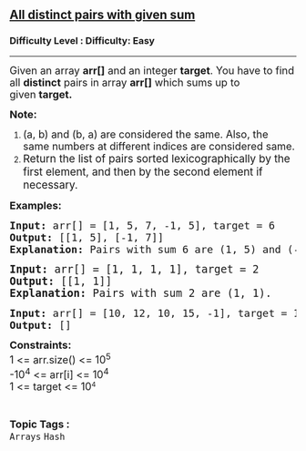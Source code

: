 <h2><a href="https://www.geeksforgeeks.org/problems/all-distinct-pairs-with-given-sum/1">All distinct pairs with given sum</a></h2><h3>Difficulty Level : Difficulty: Easy</h3><hr><div class="problems_problem_content__Xm_eO"><p><span style="font-size: 18px;">Given an array&nbsp;<strong>arr[]</strong>&nbsp;and an integer&nbsp;<strong>target</strong>.&nbsp;</span><span style="font-size: 18px;">You have to find all <strong>distinct</strong> pairs in array <strong>arr[]</strong>&nbsp;which sums up to given&nbsp;<strong>target.</strong></span></p>
<p><span style="font-size: 18px;"><strong>Note:&nbsp;</strong></span></p>
<ol>
<li><span style="font-size: 18px;">(a, b) and (b, a) are considered the same. Also, the same numbers at different indices are considered same.</span></li>
<li><span style="font-size: 14pt;">Return the list of pairs sorted lexicographically by the first element, and then by the second element if necessary.</span></li>
</ol>
<p><strong style="font-size: 18px;">Examples:</strong></p>
<pre><span style="font-size: 18px;"><strong>Input: </strong></span><span style="font-size: 18px;">arr[] = [1, 5, 7, -1, 5], target = 6 </span><span style="font-size: 18px;">
<strong>Output: </strong>[[1, 5], [-1, 7]]<strong>
Explanation: </strong></span><span style="font-size: 18px;">Pairs with sum 6 are (1, 5) and (-1, 7). </span></pre>
<pre><span style="font-size: 14pt;"><strong>Input: </strong>arr[] = [1, 1, 1, 1], target = 2 
<strong>Output: </strong>[[1, 1]]<strong>
Explanation: </strong></span><span style="font-size: 18.6667px;">Pairs with sum 2 are (1, 1).</span></pre>
<pre><span style="font-size: 18px;"><strong>Input: </strong>arr[] = [10, 12, 10, 15, -1],</span><span style="font-size: 18px;"> target = 125</span><span style="font-size: 18px;">
<strong>Output: </strong>[]</span></pre>
<p><span style="font-size: 18px;"><strong>Constraints:<br></strong>1 &lt;= arr.size() &lt;= 10<sup>5</sup><strong><br></strong></span><span style="font-size: 18px;">-10<sup>4</sup>&nbsp;&lt;= arr[i]&nbsp;</span><span style="font-size: 18px;">&lt;= 10<sup>4<br></sup></span><span style="font-size: 18px;">1 &lt;= target &lt;= 10</span><sup>4</sup></p></div><br><p><span style=font-size:18px><strong>Topic Tags : </strong><br><code>Arrays</code>&nbsp;<code>Hash</code>&nbsp;